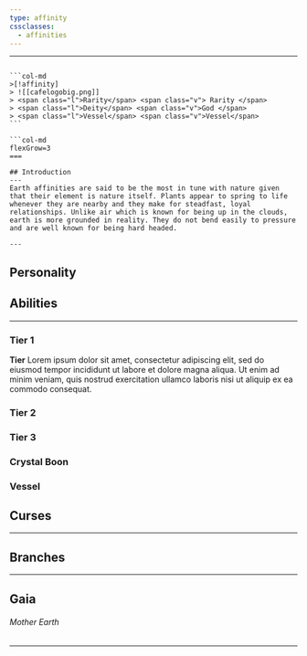 ```yaml
---
type: affinity
cssclasses:
  - affinities
---
```


---

````col

```col-md
>[!affinity]
> ![[cafelogobig.png]]
> <span class="l">Rarity</span> <span class="v"> Rarity </span>
> <span class="l">Deity</span> <span class="v">God </span>
> <span class="l">Vessel</span> <span class="v">Vessel</span>
```

```col-md
flexGrow=3
===

## Introduction
---
Earth affinities are said to be the most in tune with nature given that their element is nature itself. Plants appear to spring to life whenever they are nearby and they make for steadfast, loyal relationships. Unlike air which is known for being up in the clouds, earth is more grounded in reality. They do not bend easily to pressure and are well known for being hard headed.

---
````

## Personality

## Abilities 
---

### Tier 1

**Tier**
Lorem ipsum dolor sit amet, consectetur adipiscing elit, sed do eiusmod tempor incididunt ut labore et dolore magna aliqua. Ut enim ad minim veniam, quis nostrud exercitation ullamco laboris nisi ut aliquip ex ea commodo consequat. 

### Tier 2


### Tier 3


### Crystal Boon


### Vessel


## Curses
---

## Branches
---

## Gaia
######  Mother Earth
----